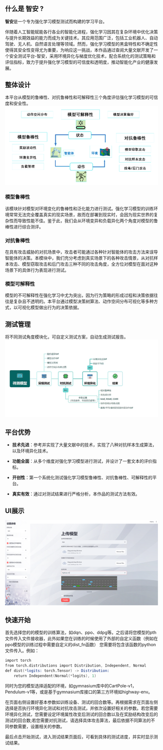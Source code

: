 #  

## 什么是 智安 ?

**智安**是一个专为强化学习模型测试而构建的学习平台。

伴随着人工智能赋能各行各业的智能化进程，强化学习因其在复杂环境中优化决策与提升长期效益的能力而成为关键技术。其应用范围广泛，包括工业机器人、自动驾驶、无人机、自然语言处理等领域。然而，强化学习模型的黑盒特性和不确定性使得其安全性变得尤为重要，为响应这一挑战，本作品通过查阅大量文献开发了一个安全测试平台-智安，采用环境异化与梯度优化技术，配合系统化的测试策略和评估指标，致力于提升强化学习模型的可信度和透明度，推动智能化产业的健康发展。

## 整体设计

本平台从模型的鲁棒性、对抗鲁棒性和可解释性三个角度评估强化学习模型的可信度和安全性。
![整体设计](pic/frame.png "整体思路")

### 模型鲁棒性

该模块针对模型对环境变化的鲁棒性和泛化能力进行测试。强化学习模型的训练环境常常无法完全覆盖真实的现实场景，故而在部署到现实时，会因为现实世界的复杂性而导致性能不佳。鉴于此，我们会从环境变异和负载异化两个角度对模型的鲁棒性进行综合测评。

### 对抗鲁棒性

在具有攻击威胁的对抗场景中，攻击者可能通过各种针对智能体的攻击方法来误导智能体的决策。本模块中，我们充分考虑到真实场景下的各种攻击情景，从对抗样本攻击、模型窃取攻击和后门攻击三种不同的攻击角度，全方位对模型在面对这种场景下的具体行为表现进行测试。

### 模型可解释性

模型的不可解释性在强化学习中尤为突出，因为行为策略的形成过程和决策依据往往是复杂且不透明的。本平台通过模型决策树算法、动作空间分布可视化等多种方式，以可视化模型做出行为的决策依据。

## 测试管理

将不同测试角度模块化，可自定义测试方案，自动生成测试报告。
![测试管理](pic/test_manage.png "测试管理")

## 平台优势

- **技术先进**：参考并实现了大量文献中的技术，实现了八种对抗样本生成算法，以及环境异化技术。

- **功能全面**：从多个维度对强化学习模型进行测试，并设计了一套文本的评价指标。

- **开创性**：第一个系统化测试强化学习模型鲁棒性、对抗鲁棒性、可解释性的平台。

- **真实有效**：通过对测试结果进行严格分析，本作品的测试方法有效。

## UI展示

![UI展示](pic/test_UI.png "UI展示")

## 快速开始

首先选择您的的模型的训练算法，如dqn、ppo、ddpg等。之后请将您模型的pth文件传入文件接收器，此外如果您在训练的时候使用了外部的自定义函数（例如在ppo模型的训练过程中需要自定义的dist_fn函数） 您需要将包含该函数的python文件传入。例如：

```S
import torch
from torch.distributions import Distribution, Independent, Normal
def dist(*logits: torch.Tensor) -> Distribution:
    return Independent(Normal(*logits), 1)
```

同时为您的模型选择适配的环境，如gymnasium库中的CartPole-v1，Pendulum-v1等，或是基于gymnasium库接口的第三方环境如highway-env。

在页面右侧设置好基本参数如训练设备、测试的回合数等。再根据需求在页面左侧选择是否执行环境异化测试和对抗攻击测试，并依次设置好相关的参数。若您需要环境异化测试，您需要设定环境属性改变后测试的回合数以及在奖励结构改变后的测试的回合数;若您需要对抗测试，请选择具体攻击算法，最后依据不同算法的不同参数需要，设置相关的参数。

最后点击开始测试，进入测试结果页面后，可看到具体的测试进度，并实时显示测试结果。
